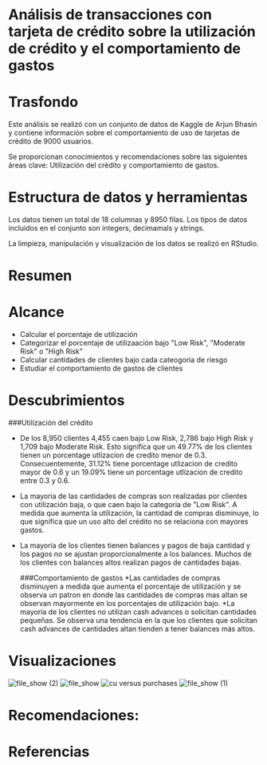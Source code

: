 # Análisis de transacciones con tarjeta de crédito sobre la utilización de crédito y el comportamiento de gastos

# Trasfondo

Este análisis se realizó con un conjunto de datos de Kaggle de Arjun Bhasin y contiene información sobre el comportamiento de uso de tarjetas de crédito de 9000 usuarios.

Se proporcionan conocimientos y recomendaciones sobre las siguientes áreas clave: Utilización del crédito y comportamiento de gastos.

# Estructura de datos y herramientas

Los datos tienen un total de 18 columnas y 8950 filas. Los tipos de datos incluidos en el conjunto son integers, decimamals y strings.

La limpieza, manipulación y visualización de los datos se realizó en RStudio.

# Resumen

# Alcance 
 * Calcular el porcentaje de utilización
 * Categorizar el porcentaje de utilizaación bajo "Low Risk", "Moderate Risk" o "High Risk"
 * Calcular cantidades de clientes bajo cada cateogoria de riesgo
 * Estudiar el comportamiento de gastos de clientes

# Descubrimientos
###Utilización del crédito
* De los 8,950 clientes 4,455 caen bajo Low Risk, 2,786 bajo High Risk y 1,709 bajo Moderate Risk. Esto significa que un 49.77% de los clientes tienen un porcentage utlizacion de credito menor de 0.3. Consecuentemente, 31.12% tiene porcentage utlizacion de credito mayor de 0.6 y un 19.09% tiene un porcentage utlizacion de credito entre 0.3 y 0.6. 
* La mayoria de las cantidades de compras son realizadas por clientes con utilización baja, o que caen bajo la categoria de "Low Risk". A medida que aumenta la utilización, la cantidad de compras disminuye, lo que significa que un uso alto del crédito no se relaciona con mayores gastos.
* La mayoría de los clientes tienen balances y pagos de baja cantidad y los pagos no se ajustan proporcionalmente a los balances. Muchos de los clientes con balances altos realizan pagos de cantidades bajas.

  ###Comportamiento de gastos
  *Las cantidades de compras disminuyen a medida que aumenta el porcentaje de utilización y se observa un patron en donde las cantidades de compras mas altan se observan mayormente en los porcentajes de utilización bajo.
  *La mayoría de los clientes no utilizan cash advances o solicitan cantidades pequeñas. Se observa una tendencia en la que los clientes que solicitan cash advances de cantidades altan tienden a tener balances más altos.

# Visualizaciones 

![file_show (2)](https://github.com/user-attachments/assets/83588aef-283e-413d-ba08-8d19373cfce8)
![file_show](https://github.com/user-attachments/assets/7e6e72c7-1c9b-4ac4-9010-e84dfcf5f49f)
![cu versus purchases](https://github.com/user-attachments/assets/26a13b61-242c-4099-b4e7-63edeb8960fd)
![file_show (1)](https://github.com/user-attachments/assets/8a9ec978-dc3a-46c6-9b6e-7027fd04677d)

# Recomendaciones:

# Referencias

